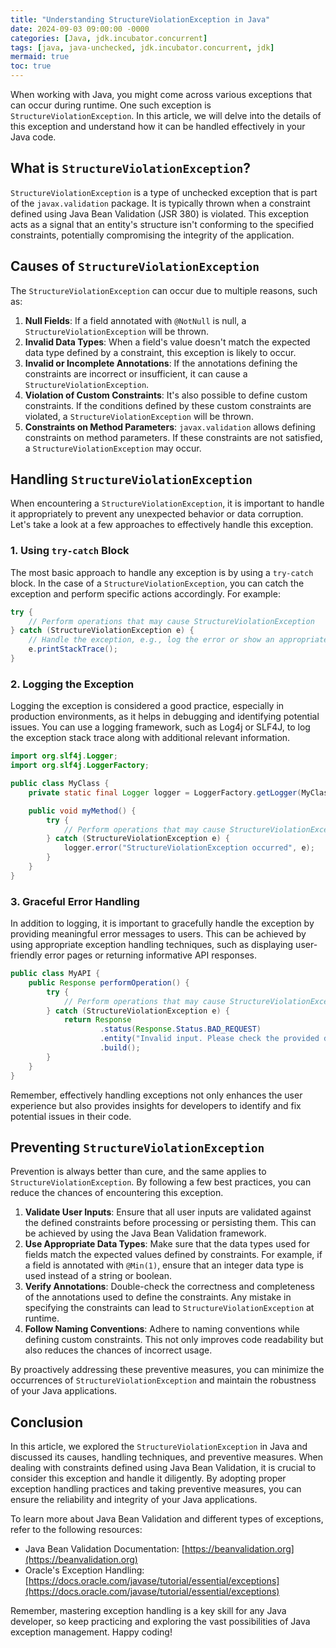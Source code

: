 ```yaml
---
title: "Understanding StructureViolationException in Java"
date: 2024-09-03 09:00:00 -0000
categories: [Java, jdk.incubator.concurrent]
tags: [java, java-unchecked, jdk.incubator.concurrent, jdk]
mermaid: true
toc: true
---
```



When working with Java, you might come across various exceptions that can occur during runtime. One such exception is `StructureViolationException`. In this article, we will delve into the details of this exception and understand how it can be handled effectively in your Java code.

## What is `StructureViolationException`?

`StructureViolationException` is a type of unchecked exception that is part of the `javax.validation` package. It is typically thrown when a constraint defined using Java Bean Validation (JSR 380) is violated. This exception acts as a signal that an entity's structure isn't conforming to the specified constraints, potentially compromising the integrity of the application.

## Causes of `StructureViolationException`

The `StructureViolationException` can occur due to multiple reasons, such as:

1. **Null Fields**: If a field annotated with `@NotNull` is null, a `StructureViolationException` will be thrown.
2. **Invalid Data Types**: When a field's value doesn't match the expected data type defined by a constraint, this exception is likely to occur.
3. **Invalid or Incomplete Annotations**: If the annotations defining the constraints are incorrect or insufficient, it can cause a `StructureViolationException`.
4. **Violation of Custom Constraints**: It's also possible to define custom constraints. If the conditions defined by these custom constraints are violated, a `StructureViolationException` will be thrown.
5. **Constraints on Method Parameters**: `javax.validation` allows defining constraints on method parameters. If these constraints are not satisfied, a `StructureViolationException` may occur.

## Handling `StructureViolationException`

When encountering a `StructureViolationException`, it is important to handle it appropriately to prevent any unexpected behavior or data corruption. Let's take a look at a few approaches to effectively handle this exception.

### 1. Using `try-catch` Block

The most basic approach to handle any exception is by using a `try-catch` block. In the case of a `StructureViolationException`, you can catch the exception and perform specific actions accordingly. For example:

```java
try {
    // Perform operations that may cause StructureViolationException
} catch (StructureViolationException e) {
    // Handle the exception, e.g., log the error or show an appropriate message to the user
    e.printStackTrace();
}
```

### 2. Logging the Exception

Logging the exception is considered a good practice, especially in production environments, as it helps in debugging and identifying potential issues. You can use a logging framework, such as Log4j or SLF4J, to log the exception stack trace along with additional relevant information.

```java
import org.slf4j.Logger;
import org.slf4j.LoggerFactory;

public class MyClass {
    private static final Logger logger = LoggerFactory.getLogger(MyClass.class);

    public void myMethod() {
        try {
            // Perform operations that may cause StructureViolationException
        } catch (StructureViolationException e) {
            logger.error("StructureViolationException occurred", e);
        }
    }
}
```

### 3. Graceful Error Handling

In addition to logging, it is important to gracefully handle the exception by providing meaningful error messages to users. This can be achieved by using appropriate exception handling techniques, such as displaying user-friendly error pages or returning informative API responses.

```java
public class MyAPI {
    public Response performOperation() {
        try {
            // Perform operations that may cause StructureViolationException
        } catch (StructureViolationException e) {
            return Response
                    .status(Response.Status.BAD_REQUEST)
                    .entity("Invalid input. Please check the provided data.")
                    .build();
        }
    }
}
```

Remember, effectively handling exceptions not only enhances the user experience but also provides insights for developers to identify and fix potential issues in their code.

## Preventing `StructureViolationException`

Prevention is always better than cure, and the same applies to `StructureViolationException`. By following a few best practices, you can reduce the chances of encountering this exception.

1. **Validate User Inputs**: Ensure that all user inputs are validated against the defined constraints before processing or persisting them. This can be achieved by using the Java Bean Validation framework.
2. **Use Appropriate Data Types**: Make sure that the data types used for fields match the expected values defined by constraints. For example, if a field is annotated with `@Min(1)`, ensure that an integer data type is used instead of a string or boolean.
3. **Verify Annotations**: Double-check the correctness and completeness of the annotations used to define the constraints. Any mistake in specifying the constraints can lead to `StructureViolationException` at runtime.
4. **Follow Naming Conventions**: Adhere to naming conventions while defining custom constraints. This not only improves code readability but also reduces the chances of incorrect usage.

By proactively addressing these preventive measures, you can minimize the occurrences of `StructureViolationException` and maintain the robustness of your Java applications.

## Conclusion

In this article, we explored the `StructureViolationException` in Java and discussed its causes, handling techniques, and preventive measures. When dealing with constraints defined using Java Bean Validation, it is crucial to consider this exception and handle it diligently. By adopting proper exception handling practices and taking preventive measures, you can ensure the reliability and integrity of your Java applications.

To learn more about Java Bean Validation and different types of exceptions, refer to the following resources:

- Java Bean Validation Documentation: [https://beanvalidation.org](https://beanvalidation.org)
- Oracle's Exception Handling: [https://docs.oracle.com/javase/tutorial/essential/exceptions](https://docs.oracle.com/javase/tutorial/essential/exceptions)

Remember, mastering exception handling is a key skill for any Java developer, so keep practicing and exploring the vast possibilities of Java exception management. Happy coding!